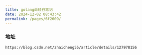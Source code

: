 ```yaml
---
title: golang尚硅谷笔记
date: 2024-12-02 08:43:42
permalink: /pages/6f2609/
---
```

### 地址

```
https://blog.csdn.net/zhaicheng55/article/details/127978156
```

